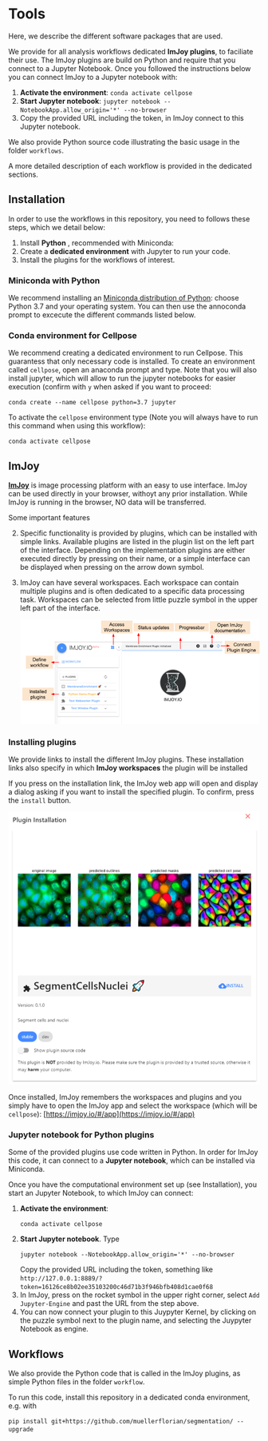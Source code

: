 # Tools
Here, we describe the different software packages that are used.

We provide for all analysis workflows dedicated **ImJoy plugins**, to faciliate their use. 
The ImJoy plugins are build on Python and require that you connect to a Jupyter Notebook. 
Once you followed the instructions below you can connect ImJoy to a Jupyter notebook with:

1. **Activate the environment**: `conda activate cellpose`
2. **Start Jupyter notebook**: `jupyter notebook --NotebookApp.allow_origin='*' --no-browser`
3. Copy the provided URL including the token, in ImJoy connect to this Jupyter notebook. 

We also provide Python source code illustrating the basic usage in the folder `workflows`.

A more detailed description of each workflow is provided in the dedicated sections. 


## Installation
In order to use the workflows in this repository, you need to follows these steps, which we detail below: 

1. Install **Python** , recommended with Miniconda:
0. Create a **dedicated environment** with Jupyter to run your code.
0. Install the plugins for the workflows of interest. 

### Miniconda with Python
We recommend installing an [Miniconda distribution of Python](https://docs.conda.io/en/latest/miniconda.html): choose Python 3.7 and your operating system. You  can then use the annoconda prompt to excecute the different commands listed below. 

### Conda environment for Cellpose
We recommend creating a dedicated environment to run Cellpose. This guarantess that only necessary code is installed. 
To create an environment called `cellpose`, open an anaconda prompt and type. Note that you will also install 
jupyter, which will allow to run the jupyter notebooks for easier execution (confirm with `y` when asked if you want to proceed: 

```
conda create --name cellpose python=3.7 jupyter
```

To activate the `cellpose` environment type (Note you will always have to run this command when using this workflow):
```
conda activate cellpose
```

## ImJoy
[**ImJoy**](https://imjoy.io/docs/#/) is image processing platform with an easy
 to use interface. ImJoy can be used directly in your browser, withoyt any prior installation. 
 While ImJoy is running in the browser, NO data will be transferred. 
 
 Some important features

 2. Specific functionality is provided by plugins, which can be installed with simple links. Available 
    plugins are listed in the plugin list on the left part of the interface. Depending on the implementation 
    plugins are either executed directly by pressing on their name, or a simple interface can be displayed when
    pressing on the arrow down symbol. 
 3. ImJoy can have several workspaces. Each workspace can contain multiple plugins and is often
    dedicated to a specific data processing task. Workspaces can be selected from little puzzle symbol in the upper left part of the interface.
 
    ![imjoy-interface](img/imjoy-interface.png)


### Installing plugins
We provide links to install the different ImJoy plugins. These installation links also specify
in which **ImJoy workspaces** the plugin will be installed  

If you press on the installation link, the ImJoy web app will open and display a
dialog asking if you want to install the specified plugin. To confirm, press the `install` button.

![imjoy-interface](img/imjoy-plugin-installation.png)

Once installed, ImJoy remembers the workspaces and plugins and you simply have to
open the ImJoy app and select the workspace (which will be `cellpose`): [https://imjoy.io/#/app](https://imjoy.io/#/app)

### Jupyter notebook for Python plugins 
Some of the provided plugins use code written in Python. In order for ImJoy this code, it can connect 
to a **Jupyter notebook**, which can be installed via Miniconda.
    
Once you have the computational environment set up (see Installation), you start an Jupyter Notebook, 
to which ImJoy can connect: 

1. **Activate the environment**:
    ```
    conda activate cellpose
    ```
2. **Start Jupyter notebook**. Type
    ```
    jupyter notebook --NotebookApp.allow_origin='*' --no-browser
    ```
    Copy the provided URL including the token, something like `http://127.0.0.1:8889/?token=16126ce8b02ee35103200c46d71b3f946bfb408d1cae0f68`
3. In ImJoy, press on the rocket symbol in the upper right corner, select `Add Jupyter-Engine` 
    and past the URL from the step above. 
4. You can now connect your plugin to this Juypyter Kernel, by clicking on the puzzle symbol 
    next to the plugin name, and selecting the Juypyter Notebook as engine.  


## Workflows
We also provide the Python code that is called in the ImJoy plugins, as simple
Python files in the folder `workflow`. 

To run this code, install this repository in a dedicated conda environment, e.g. with 
```
pip install git+https://github.com/muellerflorian/segmentation/ --upgrade
```